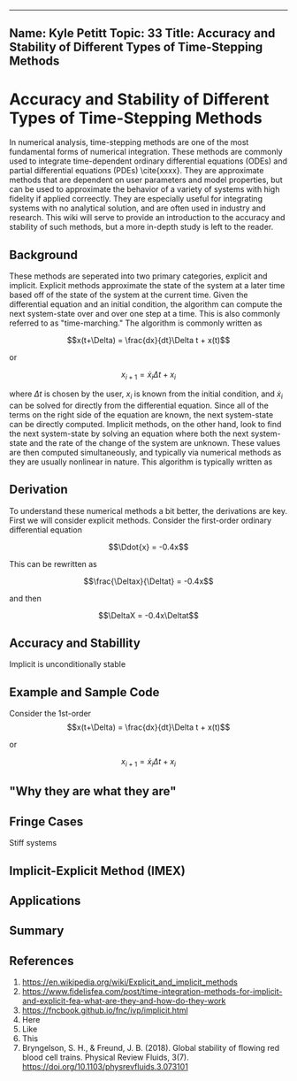 ---
Name: Kyle Petitt
Topic: 33
Title: Accuracy and Stability of Different Types of Time-Stepping Methods
----

# Accuracy and Stability of Different Types of Time-Stepping Methods
In numerical analysis, time-stepping methods are one of the most fundamental forms of numerical integration. These methods are commonly used to integrate time-dependent ordinary differential equations (ODEs) and partial differential equations (PDEs) \cite{xxxx}. They are approximate methods that are dependent on user parameters and model properties, but can be used to approximate the behavior of a variety of systems with high fidelity if applied correectly. They are especially useful for integrating systems with no analytical solution, and are often used in industry and research. This wiki will serve to provide an introduction to the accuracy and stability of such methods, but a more in-depth study is left to the reader.

## Background
These methods are seperated into two primary categories, explicit and implicit. Explicit methods approximate the state of the system at a later time based off of the state of the system at the current time. Given the differential equation and an initial condition, the algorithm can compute the next system-state over and over one step at a time. This is also commonly referred to as "time-marching." The algorithm is commonly written as 

$$x(t+\Delta) = \frac{dx}{dt}\Delta t + x(t)$$

or 

$$x_{i+1} = \dot{x}_i\Delta t + x_i$$

where $\Delta t$ is chosen by the user, $x_i$ is known from the initial condition, and $\dot{x}_i$ can be solved for directly from the differential equation. Since all of the terms on the right side of the equation are known, the next system-state can be directly computed.
Implicit methods, on the other hand, look to find the next system-state by solving an equation where both the next system-state and the rate of the change of the system are unknown. These values are then computed simultaneously, and typically via numerical methods as they are usually nonlinear in nature. This algorithm is typically written as 

$$ $$

## Derivation
To understand these numerical methods a bit better, the derivations are key. First we will consider explicit methods. Consider the first-order ordinary differential equation 

$$\Ddot{x} = -0.4x$$

This can be rewritten as

$$\frac{\Deltax}{\Deltat} = -0.4x$$

and then

$$\DeltaX = -0.4x\Deltat$$

## Accuracy and Stabillity
Implicit is unconditionally stable

## Example and Sample Code
Consider the 1st-order 
$$x(t+\Delta) = \frac{dx}{dt}\Delta t + x(t)$$

or 

$$x_{i+1} = \dot{x}_i\Delta t + x_i$$

## "Why they are what they are"

## Fringe Cases
Stiff systems

## Implicit-Explicit Method (IMEX)

## Applications


## Summary

## References

1. https://en.wikipedia.org/wiki/Explicit_and_implicit_methods
2. https://www.fidelisfea.com/post/time-integration-methods-for-implicit-and-explicit-fea-what-are-they-and-how-do-they-work
3. https://fncbook.github.io/fnc/ivp/implicit.html
4. Here
5. Like
6. This
7. Bryngelson, S. H., & Freund, J. B. (2018). Global stability of flowing red blood cell trains. Physical Review Fluids, 3(7). https://doi.org/10.1103/physrevfluids.3.073101 
